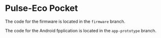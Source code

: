 # Pulse-Eco Pocket

The code for the firmware is located in the `firmware` branch.

The code for the Android fpplication is located in the `app-prototype` branch.
